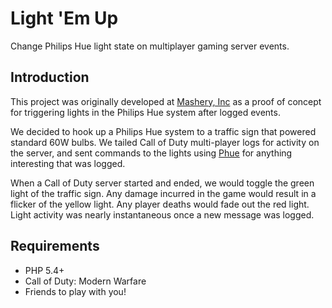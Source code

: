 # Light 'Em Up

Change Philips Hue light state on multiplayer gaming server events.

## Introduction

This project was originally developed at [Mashery, Inc](http://mashery.com) as a proof of concept for triggering lights in the Philips Hue system after logged events.

We decided to hook up a Philips Hue system to a traffic sign that powered standard 60W bulbs. We  tailed Call of Duty multi-player logs for activity on the server, and sent commands to the lights using [Phue](http://github.com/sqmk/Phue) for anything interesting that was logged.

When a Call of Duty server started and ended, we would toggle the green light of the traffic sign. Any damage incurred in the game would result in a flicker of the yellow light. Any player deaths would fade out the red light. Light activity was nearly instantaneous once a new message was logged.

## Requirements

- PHP 5.4+
- Call of Duty: Modern Warfare
- Friends to play with you!
